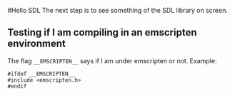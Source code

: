 #Hello SDL
The next step is to see something of the SDL library on screen.

## Testing if I am compiling in an emscripten environment
The flag ```__EMSCRIPTEN__``` says if I am under emscripten or not. Example:
```
#ifdef __EMSCRIPTEN__
#include <emscripten.h>
#endif
```
